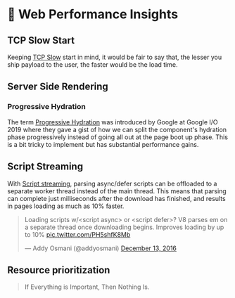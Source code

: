 # :rocket: Web Performance Insights

TCP Slow Start
------------------------------
Keeping [TCP Slow](https://blog.std.in/http-response-sizes-and-tcp/) start in mind, it would be fair to say that, the lesser you ship payload to the user, the faster would be the load time. 

Server Side Rendering
-------------------------------
### Progressive Hydration
The term [Progressive Hydration](https://www.youtube.com/watch?v=k-A2VfuUROg&t=960s) was introduced by Google at Google I/O 2019 where they gave a gist of how we can split the component's hydration phase progressively instead of going all out at the page boot up phase. This is a bit tricky to implement but has substantial performance gains.

Script Streaming
--------------------------------
With [Script streaming](https://blog.chromium.org/2015/03/new-javascript-techniques-for-rapid.html), parsing async/defer scripts can be offloaded to a separate worker thread instead of the main thread. This means that parsing can complete just milliseconds after the download has finished, and results in pages loading as much as 10% faster.
<blockquote class="twitter-tweet"><p lang="en" dir="ltr">Loading scripts w/&lt;script async&gt; or &lt;script defer&gt;? V8 parses em on a separate thread once downloading begins. Improves loading by up to 10% <a href="https://t.co/PH5shfK8Mb">pic.twitter.com/PH5shfK8Mb</a></p>&mdash; Addy Osmani (@addyosmani) <a href="https://twitter.com/addyosmani/status/808713528160813056?ref_src=twsrc%5Etfw">December 13, 2016</a></blockquote>

  Resource prioritization
  --------------------------------
  > If Everything is Important, Then Nothing Is.
